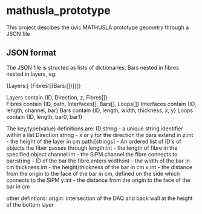 # mathusla_prototype
This project descibes the uvic MATHUSLA prototype geometry through a JSON file
## JSON format
The JSON file is structed as lists of dictionaries, Bars nested in fibres nested in layers, eg.

{Layers:[ {Fibres:[{Bars:[]}]}]}

Layers contain {ID, Direction, z, Fibres[]} <br>
Fibres contain {ID, path, Interfaces[], Bars[], Loops[]}
Interfaces contain {ID, length, channel, bar}
Bars contain {ID, length, width, thickness, x, y}
Loops contain {ID, length, bar0, bar1}

The key,type(value) definitions are:
ID:string - a unique string identifier within a list
Direction:string - x or y for the direction the bars extend in
z:int - the height of the layer in cm
path:[strings] - An ordered list of ID's of objects the fiber passes through
length:int - the length of fibre in the specified object
channel:int - the SiPM channel the fibre connects to
bar:string - ID of the bar the fibre enters
width:int - the width of the bar in cm
thickness:int - the height/thickness of the bar in cm
x:int - the distance from the origin to the face of the bar in cm, defined on the side which connects to the SiPM 
y:int - the distance from the origin to the face of the bar in cm

other defintions:
origin: intersection of the DAQ and back wall at the height of the bottom layer